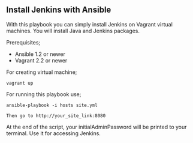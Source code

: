## Install Jenkins with Ansible


With this playbook you can simply install Jenkins on Vagrant virtual machines. You will install Java and Jenkins packages.

Prerequisites;

- Ansible 1.2 or newer
- Vagrant 2.2 or newer


For creating virtual machine;

    vagrant up


For running this playbook use;

    ansible-playbook -i hosts site.yml

    Then go to http://your_site_link:8080

At the end of the script, your initialAdminPassword will be printed to your terminal. Use it for accessing Jenkins.
